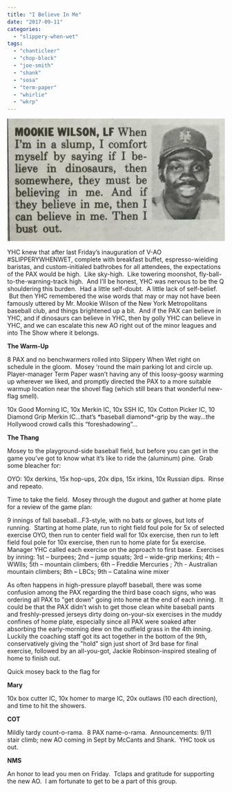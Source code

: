 ```yaml
---
title: "I Believe In Me"
date: "2017-09-11"
categories: 
  - "slippery-when-wet"
tags: 
  - "chanticleer"
  - "chop-block"
  - "joe-smith"
  - "shank"
  - "sosa"
  - "term-paper"
  - "whirlie"
  - "wkrp"
---
```


![mookie](images/mookie.jpg)

YHC knew that after last Friday’s inauguration of V-AO #SLIPPERYWHENWET, complete with breakfast buffet, espresso-wielding baristas, and custom-initialed bathrobes for all attendees, the expectations of the PAX would be high.  Like sky-high.  Like towering moonshot, fly-ball-to-the-warning-track high.  And I’ll be honest, YHC was nervous to be the Q shouldering this burden.  Had a little self-doubt.  A little lack of self-belief.  But then YHC remembered the wise words that may or may not have been famously uttered by Mr. Mookie Wilson of the New York Metropolitans baseball club, and things brightened up a bit.  And if the PAX can believe in YHC, and if dinosaurs can believe in YHC, then by golly YHC can believe in YHC, and we can escalate this new AO right out of the minor leagues and into The Show where it belongs.

**The Warm-Up**

8 PAX and no benchwarmers rolled into Slippery When Wet right on schedule in the gloom.  Mosey ‘round the main parking lot and circle up.  Player-manager Term Paper wasn’t having any of this loosy-goosy warming up wherever we liked, and promptly directed the PAX to a more suitable warmup location near the shovel flag (which still bears that wonderful new-flag smell).

10x Good Morning IC, 10x Merkin IC, 10x SSH IC, 10x Cotton Picker IC, 10 Diamond Grip Merkin IC…that’s \*baseball diamond\*-grip by the way…the Hollywood crowd calls this “foreshadowing”…

**The Thang**

Mosey to the playground-side baseball field, but before you can get in the game you’ve got to know what it’s like to ride the (aluminum) pine.  Grab some bleacher for:

OYO: 10x derkins, 15x hop-ups, 20x dips, 15x irkins, 10x Russian dips.  Rinse and repeato.

Time to take the field.  Mosey through the dugout and gather at home plate for a review of the game plan:

9 innings of fall baseball…F3-style, with no bats or gloves, but lots of running.  Starting at home plate, run to right field foul pole for 5x of selected exercise OYO, then run to center field wall for 10x exercise, then run to left field foul pole for 10x exercise, then run to home plate for 5x exercise.  Manager YHC called each exercise on the approach to first base.  Exercises by inning: 1st – burpees; 2nd – jump squats; 3rd – wide-grip merkins; 4th – WWIIs; 5th – mountain climbers; 6th – Freddie Mercuries ; 7th - Australian mountain climbers; 8th – LBCs; 9th – Catalina wine mixer

As often happens in high-pressure playoff baseball, there was some confusion among the PAX regarding the third base coach signs, who was ordering all PAX to "get down" going into home at the end of each inning.  It could be that the PAX didn’t wish to get those clean white baseball pants and freshly-pressed jerseys dirty doing on-your-six exercises in the muddy confines of home plate, especially since all PAX were soaked after absorbing the early-morning dew on the outfield grass in the 4th inning.  Luckily the coaching staff got its act together in the bottom of the 9th, conservatively giving the "hold" sign just short of 3rd base for final exercise, followed by an all-you-got, Jackie Robinson-inspired stealing of home to finish out.

Quick mosey back to the flag for

**Mary**

10x box cutter IC, 10x homer to marge IC, 20x outlaws (10 each direction), and time to hit the showers.

**COT**

Mildly tardy count-o-rama.  8 PAX name-o-rama.  Announcements: 9/11 stair climb; new AO coming in Sept by McCants and Shank.  YHC took us out.

**NMS**

An honor to lead you men on Friday.  Tclaps and gratitude for supporting the new AO.  I am fortunate to get to be a part of this group.
